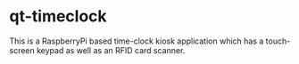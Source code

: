 # qt-timeclock
This is a RaspberryPi based time-clock kiosk application which has a touch-screen keypad as well as an RFID card scanner.
